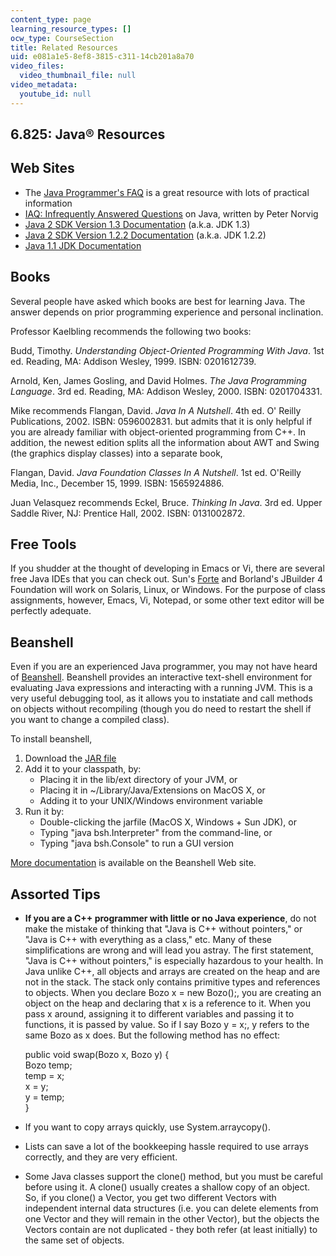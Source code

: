 ```yaml
---
content_type: page
learning_resource_types: []
ocw_type: CourseSection
title: Related Resources
uid: e081a1e5-8ef8-3815-c311-14cb201a8a70
video_files:
  video_thumbnail_file: null
video_metadata:
  youtube_id: null
---
```


6.825: Java® Resources
----------------------

Web Sites
---------

*   The [Java Programmer's FAQ](http://www.afu.com/) is a great resource with lots of practical information
*   [IAQ: Infrequently Answered Questions](http://www.norvig.com/java-iaq.html) on Java, written by Peter Norvig
*   [Java 2 SDK Version 1.3 Documentation](http://java.sun.com/j2se/1.3/docs/index.html) (a.k.a. JDK 1.3)
*   [Java 2 SDK Version 1.2.2 Documentation](http://java.sun.com/products/archive/j2se/1.2.2_017/download-docs.html) (a.k.a. JDK 1.2.2)
*   [Java 1.1 JDK Documentation](http://java.sun.com/products/jdk/1.1/docs/index.html)

Books
-----

Several people have asked which books are best for learning Java. The answer depends on prior programming experience and personal inclination.

Professor Kaelbling recommends the following two books:

Budd, Timothy. _Understanding Object-Oriented Programming With Java_. 1st ed. Reading, MA: Addison Wesley, 1999. ISBN: 0201612739.

Arnold, Ken, James Gosling, and David Holmes. _The Java Programming Language_. 3rd ed. Reading, MA: Addison Wesley, 2000. ISBN: 0201704331.

Mike recommends Flangan, David. _Java In A Nutshell_. 4th ed. O' Reilly Publications, 2002. ISBN: 0596002831. but admits that it is only helpful if you are already familiar with object-oriented programming from C++. In addition, the newest edition splits all the information about AWT and Swing (the graphics display classes) into a separate book,

Flangan, David. _Java Foundation Classes In A Nutshell_. 1st ed. O'Reilly Media, Inc., December 15, 1999. ISBN: 1565924886.

Juan Velasquez recommends Eckel, Bruce. _Thinking In Java_. 3rd ed. Upper Saddle River, NJ: Prentice Hall, 2002. ISBN: 0131002872.

Free Tools
----------

If you shudder at the thought of developing in Emacs or Vi, there are several free Java IDEs that you can check out. Sun's [Forte](http://www.sun.com/forte/ffj/index.html) and Borland's JBuilder 4 Foundation will work on Solaris, Linux, or Windows. For the purpose of class assignments, however, Emacs, Vi, Notepad, or some other text editor will be perfectly adequate.

Beanshell
---------

Even if you are an experienced Java programmer, you may not have heard of [Beanshell](http://www.beanshell.org/). Beanshell provides an interactive text-shell environment for evaluating Java expressions and interacting with a running JVM. This is a very useful debugging tool, as it allows you to instatiate and call methods on objects without recompiling (though you do need to restart the shell if you want to change a compiled class).

To install beanshell,

1.  Download the [JAR file](http://www.beanshell.org/bsh-1.2b6.jar)
2.  Add it to your classpath, by:
    *   Placing it in the lib/ext directory of your JVM, or
    *   Placing it in ~/Library/Java/Extensions on MacOS X, or
    *   Adding it to your UNIX/Windows environment variable
3.  Run it by:
    *   Double-clicking the jarfile (MacOS X, Windows + Sun JDK), or
    *   Typing "java bsh.Interpreter" from the command-line, or
    *   Typing "java bsh.Console" to run a GUI version

[More documentation](http://www.beanshell.org/docs.html) is available on the Beanshell Web site.

Assorted Tips
-------------

*   **If you are a C++ programmer with little or no Java experience**, do not make the mistake of thinking that "Java is C++ without pointers," or "Java is C++ with everything as a class," etc. Many of these simplifications are wrong and will lead you astray. The first statement, "Java is C++ without pointers," is especially hazardous to your health. In Java unlike C++, all objects and arrays are created on the heap and are not in the stack. The stack only contains primitive types and references to objects. When you declare Bozo x = new Bozo();, you are creating an object on the heap and declaring that x is a reference to it. When you pass x around, assigning it to different variables and passing it to functions, it is passed by value. So if I say Bozo y = x;, y refers to the same Bozo as x does. But the following method has no effect:  
      
    public void swap(Bozo x, Bozo y) {  
    Bozo temp;  
    temp = x;  
    x = y;  
    y = temp;  
    }
*   If you want to copy arrays quickly, use System.arraycopy().
*   Lists can save a lot of the bookkeeping hassle required to use arrays correctly, and they are very efficient.
*   Some Java classes support the clone() method, but you must be careful before using it. A clone() usually creates a shallow copy of an object. So, if you clone() a Vector, you get two different Vectors with independent internal data structures (i.e. you can delete elements from one Vector and they will remain in the other Vector), but the objects the Vectors contain are not duplicated - they both refer (at least initially) to the same set of objects.